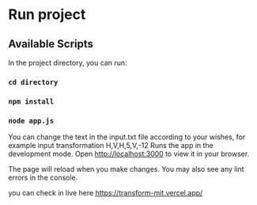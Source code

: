 # Run project

## Available Scripts

In the project directory, you can run:
### `cd directory`
### `npm install`
### `node app.js`

You can change the text in the input.txt file according to your wishes,
for example input transformation H,V,H,5,V,-12
Runs the app in the development mode. Open [http://localhost:3000](http://localhost:3000) to view it in your browser.

The page will reload when you make changes. You may also see any lint errors in the console.



you can check in live here https://transform-mit.vercel.app/
